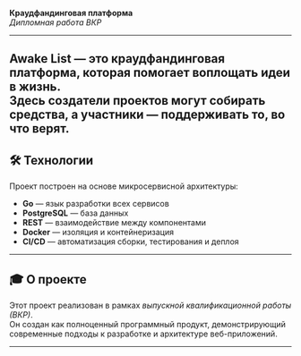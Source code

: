 **Краудфандинговая платформа**  
_Дипломная работа ВКР_

---


**Awake List** — это краудфандинговая платформа, которая помогает воплощать идеи в жизнь.  
Здесь создатели проектов могут собирать средства, а участники — поддерживать то, во что верят.
---
## 🛠️ Технологии

Проект построен на основе микросервисной архитектуры:

- **Go** — язык разработки всех сервисов  
- **PostgreSQL** — база данных  
- **REST** — взаимодействие между компонентами  
- **Docker** — изоляция и контейнеризация  
- **CI/CD** — автоматизация сборки, тестирования и деплоя  
---
## 🎓 О проекте

Этот проект реализован в рамках _выпускной квалификационной работы (ВКР)_.  
Он создан как полноценный программный продукт, демонстрирующий современные подходы к разработке и архитектуре веб-приложений.

---
